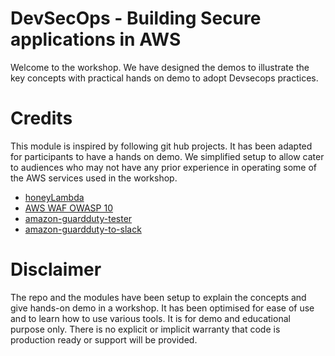 # DevSecOps - Building Secure applications in AWS
Welcome to the workshop. We have designed the demos to illustrate the key concepts with practical hands on demo to adopt Devsecops practices.

# Credits
This module is inspired by following git hub projects. It has been adapted for participants to have a hands on demo.
We simplified setup to allow cater to audiences who may not have any prior experience in operating some of the AWS services used in the workshop. 

* [honeyLambda](https://github.com/0x4D31/honeyLambda)
* [AWS WAF OWASP 10](https://github.com/aws-samples/aws-waf-sample/tree/master/waf-owasp-top-10)
* [amazon-guardduty-tester](https://github.com/awslabs/amazon-guardduty-tester)
* [amazon-guardduty-to-slack](https://github.com/aws-samples/amazon-guardduty-to-slack)

# Disclaimer
The repo and the modules have been setup to explain the concepts and give hands-on demo in a workshop. 
It has been optimised for ease of use and to learn how to use various tools. It is for demo and educational purpose only. 
There is no explicit or implicit warranty that code is production ready or support will be provided. 

